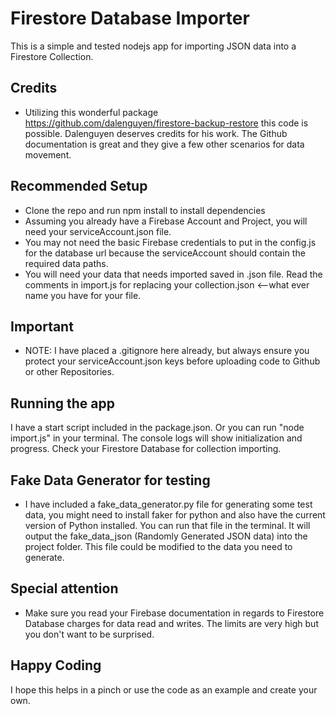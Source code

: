 # Firestore Database Importer

This is a simple and tested nodejs app for importing JSON data into a Firestore Collection.

## Credits 
- Utilizing this wonderful package https://github.com/dalenguyen/firestore-backup-restore this code is possible. Dalenguyen deserves credits for his work. The Github documentation is great and they give a few other scenarios for data movement. 

## Recommended Setup

- Clone the repo and run npm install to install dependencies
- Assuming you already have a Firebase Account and Project, you will need your serviceAccount.json file.
- You may not need the basic Firebase credentials to put in the config.js for the database url because the serviceAccount should contain the required data paths. 
- You will need your data that needs imported saved in .json file. Read the comments in import.js for replacing your collection.json <--what ever name you have for your file. 

## Important
- NOTE: I have placed a .gitignore here already, but always ensure you protect your serviceAccount.json keys before uploading code to Github or other Repositories.

## Running the app
I have a start script included in the package.json. Or you can run "node import.js" in your terminal. The console logs will show initialization and progress. Check your Firestore Database for collection importing. 

## Fake Data Generator for testing
- I have included a fake_data_generator.py file for generating some test data, you might need to install faker for python and also have the current version of Python installed. You can run that file in the terminal. It will output the fake_data_json (Randomly Generated JSON data) into the project folder. This file could be modified to the data you need to generate. 

## Special attention
- Make sure you read your Firebase documentation in regards to Firestore Database charges for data read and writes. The limits are very high but you don't want to be surprised. 

## Happy Coding
I hope this helps in a pinch or use the code as an example and create your own.